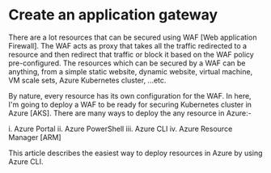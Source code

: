 # Create an application gateway

There are a lot resources that can be secured using WAF [Web application Firewall]. The WAF acts as proxy that takes all the traffic redirected to a resource and then redirect that traffic or block it based on the WAF policy pre-configured. The resources which can be secured by a WAF can be anything, from a simple static website, dynamic website, virtual machine, VM scale sets, Azure Kubernetes cluster, ...etc. 

By nature, every resource has its own configuration for the WAF. In here, I'm going to deploy a WAF to be ready for securing Kubernetes cluster in Azure [AKS]. There are many ways to deploy the any resource in Azure:-

i. Azure Portal
ii. Azure PowerShell
iii. Azure CLI
iv. Azure Resource Manager [ARM]

This article describes the easiest way to deploy resources in Azure by using Azure CLI. 





